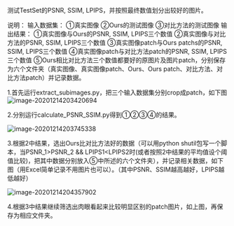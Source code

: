 测试TestSet的PSNR, SSIM, LPIPS，并按照最终数值划分出较好的图片。

说明：
输入数据集：
①真实图像 ②Ours的测试图像 ③对比方法的测试图像
输出结果：
①真实图像与Ours的PSNR, SSIM, LPIPS三个数值 ②真实图像与对比方法的PSNR, SSIM, LPIPS三个数值
③真实图像patch与Ours patchs的PSNR, SSIM, LPIPS三个数值
④真实图像patch与对比方法patch的PSNR, SSIM, LPIPS三个数值
⑤Ours相比对比方法三个数值都要好的原图片及图片patch，分别保存为六个文件夹（真实图像、真实图像patch、Ours、Ours patch、对比方法、对比方法patch）并记录数据。

1.首先运行extract_subimages.py，把三个输入数据集分别crop成patch，如下图
![image-20201214203420694](https://gitee.com/house_lee/PicGo/raw/master/20201214203427.png)

2.分别运行calculate_PSNR_SSIM.py得到①②③④的结果。

![image-20201214203745338](https://gitee.com/house_lee/PicGo/raw/master/20201214203745.png)

3.根据2中结果，选出Ours比对比方法好的数据（可以用python shutil包写一个脚本，当PSNR_1>PSNR_2 &&  LPIPS1<LPIPS2时(或者按照2中结果的平均值设个阈值比较)，把其中数据分别放入⑤中所述的六个文件夹），并记录相关数据，如下图（用Excel简单记录不用图片也可以）。（其中PSNR、SSIM越高越好，LPIPS越低越好）

![image-20201214204357902](https://gitee.com/house_lee/PicGo/raw/master/20201214204358.png)

4.根据3中结果继续筛选出肉眼看起来比较明显区别的patch图片，如上图，再保存为相应文件夹。